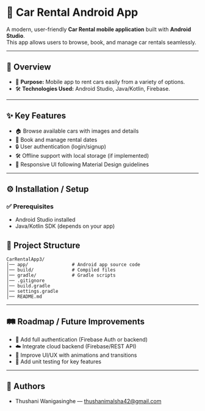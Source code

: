 # 🚗 Car Rental Android App

A modern, user-friendly **Car Rental mobile application** built with **Android Studio**.  
This app allows users to browse, book, and manage car rentals seamlessly.

---

## 📝 Overview

* 📌 **Purpose:** Mobile app to rent cars easily from a variety of options.  
* 🛠 **Technologies Used:** Android Studio, Java/Kotlin, Firebase. 

---

## ✨ Key Features

* 🏠 Browse available cars with images and details  
* 📅 Book and manage rental dates  
* 🔒 User authentication (login/signup)  
* 🛠 Offline support with local storage (if implemented)  
* 📱 Responsive UI following Material Design guidelines  

---

## ⚙️ Installation / Setup

### ✅ Prerequisites

* Android Studio installed  
* Java/Kotlin SDK (depends on your app)  


## 📂 Project Structure

```
CarRentalApp3/
│── app/                # Android app source code
│── build/              # Compiled files
│── gradle/             # Gradle scripts
│── .gitignore
│── build.gradle
│── settings.gradle
│── README.md
```

---

## 🛤 Roadmap / Future Improvements

* 🔐 Add full authentication (Firebase Auth or backend)
* ☁️ Integrate cloud backend (Firebase/REST API)
* 🎨 Improve UI/UX with animations and transitions
* 🧪 Add unit testing for key features

---

## 👥 Authors

* Thushani Wanigasinghe — [thushanimalsha42@gmail.com](mailto:thushanimalsha42@gmail.com)
  
